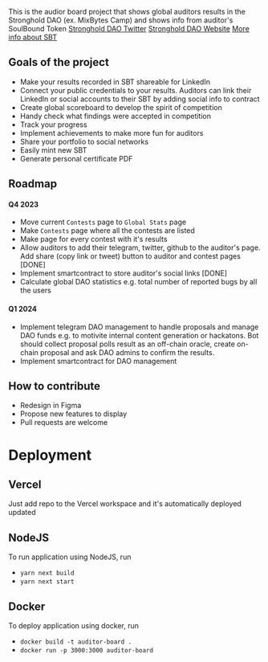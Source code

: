 This is the audior board project that shows global auditors results in the Stronghold DAO (ex. MixBytes Camp) and shows info from auditor's SoulBound Token
[Stronghold DAO Twitter](https://twitter.com/stronghold_dao)
[Stronghold DAO Website](https://strongholdsec.io/)
[More info about SBT](https://twitter.com/MixBytes/status/1643629493922287618?s=20)

## Goals of the project
- Make your results recorded in SBT shareable for LinkedIn 
- Connect your public credentials to your results. Auditors can link their LinkedIn or social accounts to their SBT by adding social info to contract
- Create global scoreboard to develop the spirit of competition
- Handy check what findings were accepted in competition
- Track your progress
- Implement achievements to make more fun for auditors
- Share your portfolio to social networks
- Easily mint new SBT
- Generate personal certificate PDF

## Roadmap
#### Q4 2023
- Move current `Contests` page to `Global Stats` page
- Make `Contests` page where all the contests are listed
- Make page for every contest with it's results
- Allow auditors to add their telegram, twitter, github to the auditor's page. Add share (copy link or tweet) button to auditor and contest pages [DONE]
- Implement smartcontract to store auditor's social links [DONE]
- Calculate global DAO statistics e.g. total number of reported bugs by all the users

#### Q1 2024
- Implement telegram DAO management to handle proposals and manage DAO funds e.g. to motivite internal content generation or hackatons. Bot should collect proposal polls result as an off-chain oracle, create on-chain proposal and ask DAO admins to confirm the results.
- Implement smartcontract for DAO management

## How to contribute
- Redesign in Figma
- Propose new features to display
- Pull requests are welcome


# Deployment
## Vercel
Just add repo to the Vercel workspace and it's automatically deployed updated

## NodeJS
To run application using NodeJS, run 
- `yarn next build`
- `yarn next start`

## Docker
To deploy application using docker, run 
- `docker build -t auditor-board .`
- `docker run -p 3000:3000 auditor-board`